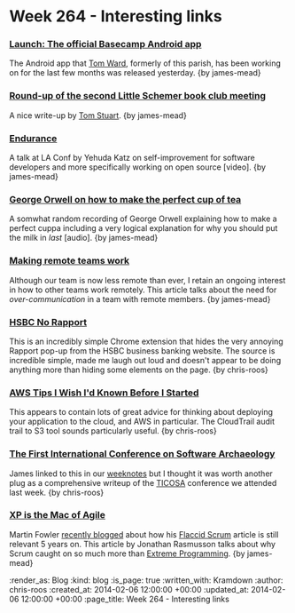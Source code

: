 Week 264 - Interesting links
============================

### [Launch: The official Basecamp Android app](https://basecamp.com/1679267/announcements/38)

The Android app that [Tom Ward](http://twitter.com/tomafro), formerly of this parish, has been working on for the last few months was released yesterday. {by james-mead}


### [Round-up of the second Little Schemer book club meeting](https://groups.google.com/forum/#!topic/computationbook/1kPa2c5Eyn4)

A nice write-up by [Tom Stuart](http://twitter.com/tomstuart). {by james-mead}


### [Endurance](https://www.youtube.com/watch?v=yYihop9gHj4)

A talk at LA Conf by Yehuda Katz on self-improvement for software developers and more specifically working on open source [video]. {by james-mead}


### [George Orwell on how to make the perfect cup of tea](https://soundcloud.com/brainpicker/george-orwell-tea)

A somwhat random recording of George Orwell explaining how to make a perfect cuppa including a very logical explanation for why you should put the milk in _last_ [audio]. {by james-mead}


### [Making remote teams work](http://stet.editorially.com/articles/making-remote-teams-work/)

Although our team is now less remote than ever, I retain an ongoing interest in how to other teams work remotely. This article talks about the need for *over-communication* in a team with remote members. {by james-mead}


### [HSBC No Rapport](https://chrome.google.com/webstore/detail/hsbc-no-rapport/kkldfnfmebhanakdcebejliogoeeneep/related?hl=en-GB)

This is an incredibly simple Chrome extension that hides the very annoying Rapport pop-up from the HSBC business banking website. The source is incredible simple, made me laugh out loud and doesn't appear to be doing anything more than hiding some elements on the page. {by chris-roos}


### [AWS Tips I Wish I'd Known Before I Started](http://wblinks.com/notes/aws-tips-i-wish-id-known-before-i-started/)

This appears to contain lots of great advice for thinking about deploying your application to the cloud, and AWS in particular. The CloudTrail audit trail to S3 tool sounds particularly useful. {by chris-roos}


### [The First International Conference on Software Archaeology](http://www.fatvat.co.uk/2014/02/the-first-international-conference-on.html)

James linked to this in our [weeknotes](/week-263) but I thought it was worth another plug as a comprehensive writeup of the [TICOSA](http://ticosa.org/) conference we attended last week. {by chris-roos}


### [XP is the Mac of Agile](http://agilewarrior.wordpress.com/2014/02/03/xp-is-the-mac-of-agile/)

Martin Fowler [recently blogged](http://martinfowler.com/snips/201401291615.html) about how his [Flaccid Scrum](http://martinfowler.com/snips/201401291615.html) article is still relevant 5 years on. This article by Jonathan Rasmusson talks about why Scrum caught on so much more than [Extreme Programming](http://www.extremeprogramming.org/). {by james-mead}


:render_as: Blog
:kind: blog
:is_page: true
:written_with: Kramdown
:author: chris-roos
:created_at: 2014-02-06 12:00:00 +00:00
:updated_at: 2014-02-06 12:00:00 +00:00
:page_title: Week 264 - Interesting links
